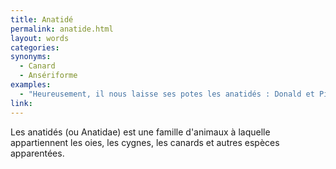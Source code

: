 ```yaml
---
title: Anatidé
permalink: anatide.html
layout: words
categories:
synonyms:
  - Canard
  - Ansériforme
examples:
  - "Heureusement, il nous laisse ses potes les anatidés : Donald et Picsou. (cf. histoires)"
link: 
---
```


Les anatidés (ou Anatidae) est une famille d'animaux à laquelle appartiennent les oies, les cygnes, les canards et autres espèces apparentées.
